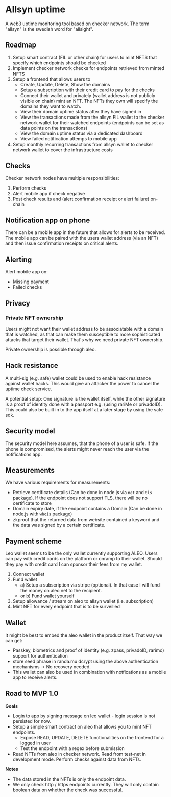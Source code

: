 # Allsyn uptime

A web3 uptime monitoring tool based on checker network.
The term "allsyn" is the swedish word for "allsight".

## Roadmap

1. Setup smart contract (FIL or other chain) for users to mint NFTS that specify which endpoints should be checked
2. Implement checker network checks for endpoints retrieved from minted NFTS
3. Setup a frontend that allows users to
    - Create, Update, Delete, Show the domains
    - Setup a subscription with their credit card to pay for the checks
    - Connect their wallet and privately (wallet address is not publicly visible on chain) mint an NFT. The NFTs they own will specify the domains they want to watch.
    - View their domain uptime status after they have signed in
    - View the transactions made from the allsyn FIL wallet to the checker network wallet for their watched endpoints (endpoints can be set as data points on the transactions)
    - View the domain uptime status via a dedicated dashboard
    - View failed notification attemps to mobile app
4. Setup monthly recurring transactions from allsyn wallet to checker network wallet to cover the infrastructure costs

## Checks

Checker network nodes have multiple responsibilities:

1. Perform checks
3. Alert mobile app if check negative
2. Post check results and (alert confirmation receipt or alert failure) on-chain

## Notification app on phone

There can be a mobile app in the future that allows for alerts to be received.
The mobile app can be paired with the users wallet address (via an NFT) and then issue confirmation receipts on critical alerts.

## Alerting

Alert mobile app on:
- Missing payment
- Failed checks

## Privacy

### Private NFT ownership

Users might not want their wallet address to be associatable with a domain that is watched, as that can make them susceptible to more sophisticated attacks that target their wallet. That's why we need private NFT ownership.

Private ownership is possible through aleo.

## Hack resistance

A multi-sig (e.g. safe) wallet could be used to enable hack resistance against wallet hacks. This would give an attacker the power to cancel the uptime check service.

A potential setup: One signature is the wallet itself, while the other signature is a proof of identity done with a passport e.g. (using rariMe or privadoID). This could also be built in to the app itself at a later stage by using the safe sdk.

## Security model

The security model here assumes, that the phone of a user is safe. If the phone is compromised, the alerts might never reach the user via the notifications app.

## Measurements

We have various requirements for measurements:

- Retrieve certificate details (Can be done in node.js via `net` and `tls` package). If the endpoint does not support TLS, there will be no certificate to store
- Domain expiry date, if the endpoint contains a Domain (Can be done in node.js with `whois` package)
- zkproof that the returned data from website contained a keyword and the data was signed by a certain certificate.

## Payment scheme

Leo wallet seems to be the only wallet currently supporting ALEO.
Users can pay with credit cards on the platform or onramp to their wallet.
Should they pay with credit card I can sponsor their fees from my wallet.

1. Connect wallet
2. Fund wallet
    - a) Setup a subscription via stripe (optional). In that case I will fund the money on aleo net to the recipient.
    - or b) Fund wallet yourself
3. Setup allowance / stream on aleo to allsyn wallet (i.e. subscription)
4. Mint NFT for every endpoint that is to be surveilled

## Wallet

It might be best to embed the aleo wallet in the product itself. That way we can get:

- Passkey, biometrics and proof of identity (e.g. zpass, privadoID, rarimo) support for authentication
- store seed phrase in randa.mu dcrypt using the above authentication mechanisms -> No recovery needed.
- This wallet can also be used in combination with notfications as a mobile app to receive alerts.

## Road to MVP 1.0

**Goals**
- Login to app by signing message on leo wallet - login session is not persisted for now.
- Setup a simple smart contract on aleo that allows you to mint NFT endpoints.
    - Expose READ, UPDATE, DELETE functionalities on the frontend for a logged in user
    - Test the endpoint with a regex before submission
- Read NFTs from aleo in checker network. Read from test-net in development mode. Perform checks against data from NFTs.

**Notes**
- The data stored in the NFTs is only the endpoint data.
- We only check http / https endpoints currently. They will only contain boolean data on whether the check was successful.
